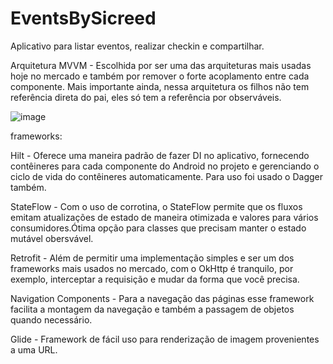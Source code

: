 # EventsBySicreed

Aplicativo para listar eventos, realizar checkin e compartilhar.

Arquitetura MVVM - Escolhida por ser uma das arquiteturas mais usadas hoje no mercado e também por remover o forte acoplamento entre cada componente. Mais importante ainda, 
nessa arquitetura os filhos não tem referência direta do pai, eles só tem a referência por observáveis.

![image](https://user-images.githubusercontent.com/2738131/149030441-60b2fa1f-c1a3-4f54-8275-8bba8a03a7d9.png)


frameworks:

Hilt - Oferece uma maneira padrão de fazer DI no aplicativo, fornecendo contêineres para cada componente do Android no projeto e gerenciando o ciclo de vida do contêineres
automaticamente. Para uso foi usado o Dagger também.

StateFlow - Com o uso de corrotina, o StateFlow permite que os fluxos emitam atualizações de estado de maneira otimizada e valores para vários consumidores.Ótima opção para classes que precisam manter o estado mutável obersvável.

Retrofit - Além de permitir uma implementação simples e ser um dos frameworks mais usados no mercado, com o OkHttp é tranquilo, por exemplo, interceptar a requisição e mudar da forma que você precisa.

Navigation Components - Para a navegação das páginas esse framework facilita a montagem da navegação e também a passagem de objetos quando necessário.

Glide - Framework de fácil uso para renderização de imagem provenientes a uma URL.
